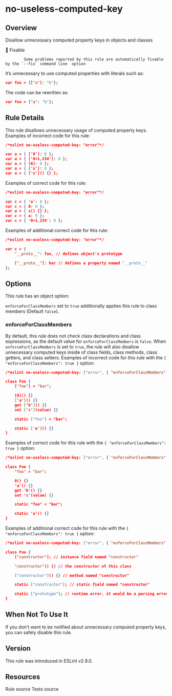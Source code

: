
# no-useless-computed-key
## Overview
Disallow unnecessary computed property keys in objects and classes


🔧 Fixable

            Some problems reported by this rule are automatically fixable by the `--fix` command line  option
        


It’s unnecessary to use computed properties with literals such as:

```json
var foo = {["a"]: "b"};
```
The code can be rewritten as:

```json
var foo = {"a": "b"};
```
## Rule Details
This rule disallows unnecessary usage of computed property keys.
Examples of incorrect code for this rule:


```json
/*eslint no-useless-computed-key: "error"*/

var a = { ['0']: 0 };
var a = { ['0+1,234']: 0 };
var a = { [0]: 0 };
var a = { ['x']: 0 };
var a = { ['x']() {} };
```
Examples of correct code for this rule:


```json
/*eslint no-useless-computed-key: "error"*/

var c = { 'a': 0 };
var c = { 0: 0 };
var a = { x() {} };
var c = { a: 0 };
var c = { '0+1,234': 0 };
```
Examples of additional correct code for this rule:


```json
/*eslint no-useless-computed-key: "error"*/

var c = {
    "__proto__": foo, // defines object's prototype

    ["__proto__"]: bar // defines a property named "__proto__"
};
```
## Options
This rule has an object option:

`enforceForClassMembers` set to `true` additionally applies this rule to class members (Default `false`).

### enforceForClassMembers
By default, this rule does not check class declarations and class expressions,
as the default value for `enforceForClassMembers` is `false`.
When `enforceForClassMembers` is set to `true`, the rule will also disallow unnecessary computed keys inside of class fields, class methods, class getters, and class setters.
Examples of incorrect code for this rule with the `{ "enforceForClassMembers": true }` option:


```json
/*eslint no-useless-computed-key: ["error", { "enforceForClassMembers": true }]*/

class Foo {
    ["foo"] = "bar";

    [0]() {}
    ['a']() {}
    get ['b']() {}
    set ['c'](value) {}

    static ["foo"] = "bar";

    static ['a']() {}
}
```
Examples of correct code for this rule with the `{ "enforceForClassMembers": true }` option:


```json
/*eslint no-useless-computed-key: ["error", { "enforceForClassMembers": true }]*/

class Foo {
    "foo" = "bar";

    0() {}
    'a'() {}
    get 'b'() {}
    set 'c'(value) {}

    static "foo" = "bar";

    static 'a'() {}
}
```
Examples of additional correct code for this rule with the `{ "enforceForClassMembers": true }` option:


```json
/*eslint no-useless-computed-key: ["error", { "enforceForClassMembers": true }]*/

class Foo {
    ["constructor"]; // instance field named "constructor"

    "constructor"() {} // the constructor of this class

    ["constructor"]() {} // method named "constructor"

    static ["constructor"]; // static field named "constructor"

    static ["prototype"]; // runtime error, it would be a parsing error without `[]`
}
```
## When Not To Use It
If you don’t want to be notified about unnecessary computed property keys, you can safely disable this rule.
## Version
This rule was introduced in ESLint v2.9.0.
## Resources

Rule source 
Tests source 

